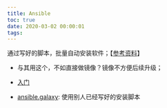 ```yaml
---
title: Ansible
toc: true
date: 2020-03-02 00:00:01
tags:
---
```


通过写好的脚本，批量自动安装软件；【[参考资料](https://shanyue.tech/op/ansible-guide.html
)】
* 与其用这个，不如直接做镜像？镜像不方便后续升级；


* [入门](https://blog.csdn.net/pushiqiang/article/details/78126063)
* [ansible.galaxy](https://galaxy.ansible.com/): 使用别人已经写好的安装脚本
